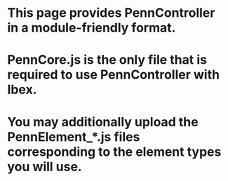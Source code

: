 # This page provides PennController in a module-friendly format.

# PennCore.js is the only file that is required to use PennController with Ibex.

# You may additionally upload the PennElement_*.js files corresponding to the element types you will use.